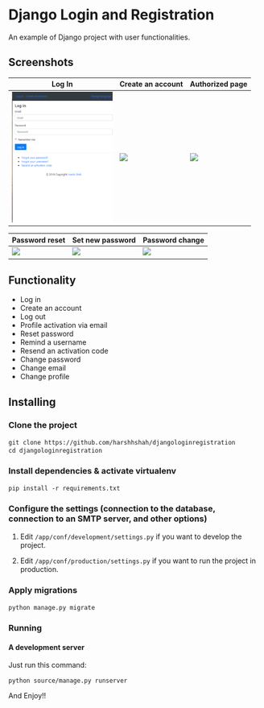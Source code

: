 # Django Login and Registration

An example of Django project with  user functionalities.

## Screenshots

| Log In | Create an account | Authorized page |
| -------|--------------|-----------------|
| <img src="./screenshots/login.png" width="200"> | <img src="./screenshots/create_an_account.png" width="200"> | <img src="./screenshots/authorized_page.png" width="200"> |

| Password reset | Set new password | Password change |
| ---------------|------------------|-----------------|
| <img src="./screenshots/password_reset.png" width="200"> | <img src="./screenshots/set_new_password.png" width="200"> | <img src="./screenshots/password_change.png" width="200"> |

## Functionality

- Log in
- Create an account
- Log out
- Profile activation via email
- Reset password
- Remind a username
- Resend an activation code
- Change password
- Change email
- Change profile


## Installing

### Clone the project

```
git clone https://github.com/harshhshah/djangologinregistration
cd djangologinregistration
```

### Install dependencies & activate virtualenv

```
pip install -r requirements.txt
```

### Configure the settings (connection to the database, connection to an SMTP server, and other options)

1. Edit `/app/conf/development/settings.py` if you want to develop the project.

2. Edit `/app/conf/production/settings.py` if you want to run the project in production.

### Apply migrations

```
python manage.py migrate
```

### Running

#### A development server

Just run this command:

```
python source/manage.py runserver
```
And Enjoy!!
